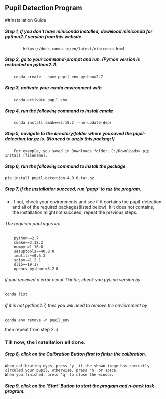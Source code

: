 Pupil Detection Program
--
##Installation Guide
##### Step 1, if you don't have miniconda installed, download miniconda for python2.7 version from this website. 
            https://docs.conda.io/en/latest/miniconda.html

##### Step 2, go to your command-prompt and run. (Python version is restricted on python2.7).
        conda create --name pupil_env python=2.7
        
##### Step 3, activate your conda environment with
        conda activate pupil_env

##### Step 4, run the following command to install cmake
        conda install cmake==3.18.2 --no-update-deps
                
##### Step 5, navigate to the directory/folder where you saved the pupil-detection.tar.gz is. (No need to unzip this package!)
        For example, you saved in Downloads folder. C:/Downloads> pip install [filename].

##### Step 6, run the following command to install the package
    pip install pupil-detection-4.0.0.tar.gz   
    
##### Step 7, if the installation succeed, run 'papp' to run the program. 
   * If not, check your environments and see if it contains the pupil-detection and all of the required packages(listed below). 
   If it does not contains, the installation might not succeed, repeat the previous steps.
   
   ###### The required packages are
        python~=2.7
        cmake~=3.18.2
        numpy~=1.16.6
        setuptools~=40.8.0
        imutils~=0.5.3
        scipy~=1.2.1
        dlib~=19.17
        opencv-python~=3.2.0
    
 ###### if you received a error about Tkinter, check you python version by 
    conda list
 ###### if it is not python2.7, then you will need to remove the enviornment by
    conda env remove -n pupil_env
 then repeat from step 2. :(

### Till now, the installation all done.


##### Step 8, click on the Calibration Button first to finish the calibration. 
    When calibrating eyes, press 'y' if the shown image has correctly circuled your pupil, otherwise, press 'n' or space.
    When you finished, press 'q' to close the window.
    
##### Step 9, click on the 'Start' Button to start the program and n-back task program.
